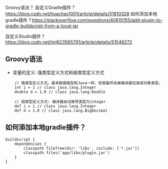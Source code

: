 

Groovy语法？
自定义Gradle插件？ https://blog.csdn.net/huachao1001/article/details/51810328
如何添加本地gradle插件？https://stackoverflow.com/questions/40815155/add-plugin-to-gradle-buildscript-from-a-local-jar

自定义Studio插件？https://blog.csdn.net/lmj623565791/article/details/51548272


## Groovy语法
- 变量的定义: 强类型定义方式和弱类型定义方式
```
    // 强类型定义方式。基本数据类型和Java一样，但是最终会被编译器包装成对象类型。
    int i = 1 // class java.lang.Integer
    double d = 1.0 // class java.lang.Double
    
    // 弱类型定义方式: 编译器自动推导类型为integer
    def i = 1 // class java.lang.Integer
    def d = 1.0 // class java.lang.BigDecimal
```

## 如何添加本地gradle插件？
```
buildscript {
    dependencies {
        classpath fileTree(dir: 'libs', include: ['*.jar'])
        classpath files('app/libs/plugin.jar')
    }
}
```